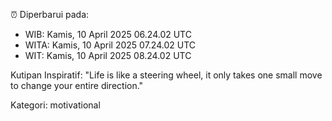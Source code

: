 ⏰ Diperbarui pada:
- WIB: Kamis, 10 April 2025 06.24.02 UTC
- WITA: Kamis, 10 April 2025 07.24.02 UTC
- WIT: Kamis, 10 April 2025 08.24.02 UTC

Kutipan Inspiratif:
"Life is like a steering wheel, it only takes one small move to change your entire direction."


Kategori: motivational

